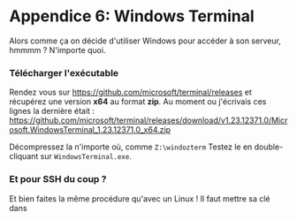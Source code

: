 # Appendice 6: Windows Terminal
Alors comme ça on décide d'utiliser Windows pour accéder à son serveur, hmmmm ? N'importe quoi.

### Télécharger l'exécutable
Rendez vous sur https://github.com/microsoft/terminal/releases et récupérez une version **x64** au format **zip**. Au moment ou j'écrivais ces lignes la dernière était : 
https://github.com/microsoft/terminal/releases/download/v1.23.12371.0/Microsoft.WindowsTerminal_1.23.12371.0_x64.zip

Décompressez la n'importe où, comme `Z:\windozterm`
Testez le en double-cliquant sur `WindowsTerminal.exe`.

### Et pour SSH du coup ?
Et bien faites la même procédure qu'avec un Linux ! Il faut mettre sa clé dans 
